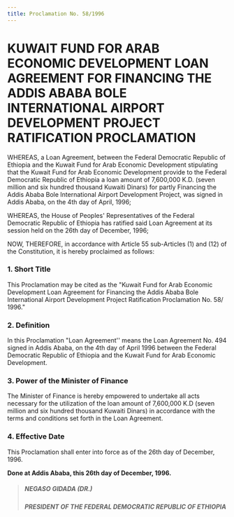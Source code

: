 ```yaml
---
title: Proclamation No. 58/1996
---
```


# KUWAIT FUND FOR ARAB ECONOMIC DEVELOPMENT LOAN AGREEMENT FOR FINANCING THE ADDIS ABABA BOLE INTERNATIONAL AIRPORT DEVELOPMENT PROJECT RATIFICATION PROCLAMATION

WHEREAS, a Loan Agreement, between the Federal Democratic Republic of Ethiopia and the Kuwait Fund for Arab Economic Development stipulating that the Kuwait Fund for Arab Economic Development provide to the Federal Democratic Republic of Ethiopia a loan amount of 7,600,000 K.D. (seven million and six hundred thousand Kuwaiti Dinars) for partly Financing the Addis Ababa Bole International Airport Development Project, was signed in Addis Ababa, on the 4th day of April, 1996;

WHEREAS, the House of Peoples' Representatives of the Federal Democratic Republic of Ethiopia has ratified said Loan Agreement at its session held on the 26th day of December, 1996;

NOW, THEREFORE, in accordance with Article 55 sub-Articles (1) and (12) of the Constitution, it is hereby proclaimed as follows:

### 1. Short Title

This Proclamation may be cited as the "Kuwait Fund for Arab Economic Development Loan Agreement for Financing the Addis Ababa Bole International Airport Development Project Ratification Proclamation No. 58/ 1996."

### 2. Definition

In this Proclamation "Loan Agreement'' means the Loan Agreement No. 494 signed in Addis Ababa, on the 4th day of April 1996 between the Federal Democratic Republic of Ethiopia and the Kuwait Fund for Arab Economic Development.

### 3. Power of the Minister of Finance

The Minister of Finance is hereby empowered to undertake all acts necessary for the utilization of the loan amount of 7,600,000 K.D (seven million and six hundred thousand Kuwaiti Dinars) in accordance with the terms and conditions set forth in the Loan Agreement.

### 4. Effective Date

This Proclamation shall enter into force as of the 26th day of December, 1996.

**Done at Addis Ababa, this 26th day of December, 1996.**

> ##### NEGASO GIDADA (DR.)
>
> ##### PRESIDENT OF THE FEDERAL DEMOCRATIC REPUBLIC OF ETHIOPIA